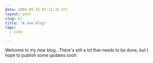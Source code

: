 ```yaml
---
date: 2006-05-25 07:11:35 UTC
layout: post
slug: 67
title: "A new blog"
tags:
  - code

---
```

Welcome to my new blog.. There's still a lot that needs to be done, but I hope to publish some updates soon.
